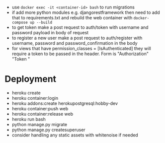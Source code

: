 - use ```docker exec -it <container-id> bash``` to run migrations
- if add more python modules e.g. djangorestframework then need to add that to requirements.txt and rebuild the web container with ```docker-compose up --build```
- to get token make a post request to auth/token with username and password payload in body of request
- to register a new user make a post request to auth/register with username, password and password_confirmation in the body
- for views that have permission_classes = [IsAuthenticated] they will require a token to be passed in the header. Form is "Authorization" "Token <insert token here>"

# Deployment

- heroku create <app name>
- heroku container:login
- heroku addons:create herokupostgresql:hobby-dev
- heroku container:push web
- heroku container:release web
- heroku run bash
- python manage.py migrate
- python manage.py createsuperuser
- consider handling any static assets with whitenoise if needed